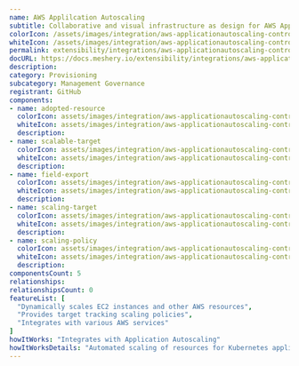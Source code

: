 ```yaml
---
name: AWS Applilcation Autoscaling
subtitle: Collaborative and visual infrastructure as design for AWS Applilcation Autoscaling
colorIcon: /assets/images/integration/aws-applicationautoscaling-controller/icons/color/aws-applicationautoscaling-controller-color.svg
whiteIcon: /assets/images/integration/aws-applicationautoscaling-controller/icons/white/aws-applicationautoscaling-controller-white.svg
permalink: extensibility/integrations/aws-applicationautoscaling-controller
docURL: https://docs.meshery.io/extensibility/integrations/aws-applicationautoscaling-controller
description: 
category: Provisioning
subcategory: Management Governance
registrant: GitHub
components: 
- name: adopted-resource
  colorIcon: assets/images/integration/aws-applicationautoscaling-controller/components/adopted-resource/icons/color/adopted-resource-color.svg
  whiteIcon: assets/images/integration/aws-applicationautoscaling-controller/components/adopted-resource/icons/white/adopted-resource-white.svg
  description: 
- name: scalable-target
  colorIcon: assets/images/integration/aws-applicationautoscaling-controller/components/scalable-target/icons/color/scalable-target-color.svg
  whiteIcon: assets/images/integration/aws-applicationautoscaling-controller/components/scalable-target/icons/white/scalable-target-white.svg
  description: 
- name: field-export
  colorIcon: assets/images/integration/aws-applicationautoscaling-controller/components/field-export/icons/color/field-export-color.svg
  whiteIcon: assets/images/integration/aws-applicationautoscaling-controller/components/field-export/icons/white/field-export-white.svg
  description: 
- name: scaling-target
  colorIcon: assets/images/integration/aws-applicationautoscaling-controller/components/scaling-target/icons/color/scaling-target-color.svg
  whiteIcon: assets/images/integration/aws-applicationautoscaling-controller/components/scaling-target/icons/white/scaling-target-white.svg
  description: 
- name: scaling-policy
  colorIcon: assets/images/integration/aws-applicationautoscaling-controller/components/scaling-policy/icons/color/scaling-policy-color.svg
  whiteIcon: assets/images/integration/aws-applicationautoscaling-controller/components/scaling-policy/icons/white/scaling-policy-white.svg
  description: 
componentsCount: 5
relationships: 
relationshipsCount: 0
featureList: [
  "Dynamically scales EC2 instances and other AWS resources",
  "Provides target tracking scaling policies",
  "Integrates with various AWS services"
]
howItWorks: "Integrates with Application Autoscaling"
howItWorksDetails: "Automated scaling of resources for Kubernetes applications on AWS"
---
```

